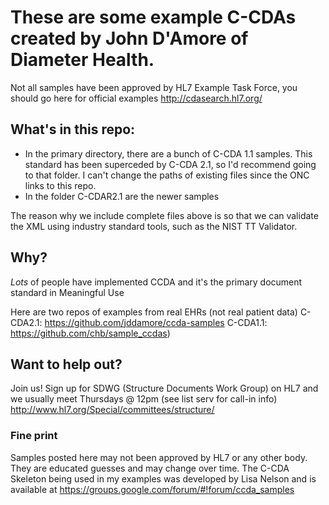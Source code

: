 # These are some example C-CDAs created by John D'Amore of Diameter Health. 

Not all samples have been approved by HL7 Example Task Force, you should go here for official examples
http://cdasearch.hl7.org/

## What's in this repo: 
* In the primary directory, there are a bunch of C-CDA 1.1 samples. This standard has been superceded by C-CDA 2.1, so I'd recommend going to that folder. I can't change the paths of existing files since the ONC links to this repo. 
* In the folder C-CDAR2.1 are the newer samples 

The reason why we include complete files above is so that we can validate the XML using industry standard tools, such as the NIST TT Validator. 

## Why?
*Lots* of people have implemented CCDA and it's the primary document standard in Meaningful Use

Here are two repos of examples from real EHRs (not real patient data)
C-CDA2.1: https://github.com/jddamore/ccda-samples
C-CDA1.1: https://github.com/chb/sample_ccdas)

## Want to help out? 

Join us! Sign up for SDWG (Structure Documents Work Group) on HL7 and we usually meet Thursdays @ 12pm (see list serv for call-in info)
http://www.hl7.org/Special/committees/structure/

### Fine print
Samples posted here may not been approved by HL7 or any other body. They are educated guesses and may change over time. The C-CDA Skeleton being used in my examples was developed by Lisa Nelson and is available at https://groups.google.com/forum/#!forum/ccda_samples
